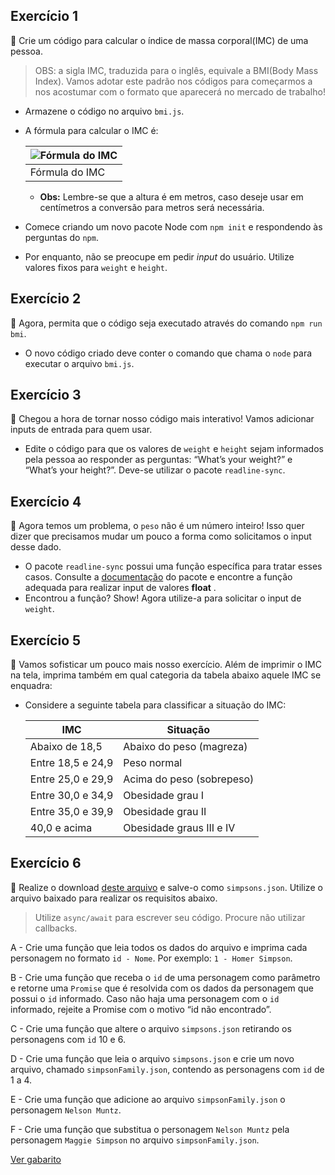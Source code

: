 ## Exercício 1

🚀 Crie um código para calcular o índice de massa corporal(IMC) de uma pessoa.

> OBS: a sigla IMC, traduzida para o inglês, equivale a BMI(Body Mass Index). Vamos adotar este padrão nos códigos para começarmos a nos acostumar com o formato que aparecerá no mercado de trabalho!

* Armazene o código no arquivo `bmi.js`.
* A fórmula para calcular o IMC é:


  | ![Fórmula do IMC](https://content-assets.betrybe.com/prod/56b1963d-d603-422d-a103-5305ed3a3aba-F%C3%B3rmula%20do%20IMC.png) |
  | ------------------------------------------------------------------------------------------------------------------------------ |
  | Fórmula do IMC                                                                                                              |


  * **Obs:** Lembre-se que a altura é em metros, caso deseje usar em centímetros a conversão para metros será necessária.
* Comece criando um novo pacote Node com `npm init` e respondendo às perguntas do `npm`.
* Por enquanto, não se preocupe em pedir *input* do usuário. Utilize valores fixos para `weight` e `height`.

## Exercício 2

🚀 Agora, permita que o código seja executado através do comando `npm run bmi`.

* O novo código criado deve conter o comando que chama o `node` para executar o arquivo `bmi.js`.

## Exercício 3

🚀 Chegou a hora de tornar nosso código mais interativo! Vamos adicionar inputs de entrada para quem usar.

* Edite o código para que os valores de `weight` e `height` sejam informados pela pessoa ao responder as perguntas: “What’s your weight?” e “What’s your height?”. Deve-se utilizar o pacote `readline-sync`.

## Exercício 4

🚀 Agora temos um problema, o `peso` não é um número inteiro! Isso quer dizer que precisamos mudar um pouco a forma como solicitamos o input desse dado.

* O pacote `readline-sync` possui uma função específica para tratar esses casos. Consulte a [documentação](https://www.npmjs.com/package/readline-sync#utility_methods) do pacote e encontre a função adequada para realizar input de valores **float** .
* Encontrou a função? Show! Agora utilize-a para solicitar o input de `weight`.

## Exercício 5

🚀 Vamos sofisticar um pouco mais nosso exercício. Além de imprimir o IMC na tela, imprima também em qual categoria da tabela abaixo aquele IMC se enquadra:

* Considere a seguinte tabela para classificar a situação do IMC:

  | IMC               | Situação                |
  | ------------------- | --------------------------- |
  | Abaixo de 18,5    | Abaixo do peso (magreza)  |
  | Entre 18,5 e 24,9 | Peso normal               |
  | Entre 25,0 e 29,9 | Acima do peso (sobrepeso) |
  | Entre 30,0 e 34,9 | Obesidade grau I          |
  | Entre 35,0 e 39,9 | Obesidade grau II         |
  | 40,0 e acima      | Obesidade graus III e IV  |

## Exercício 6

🚀 Realize o download [deste arquivo](https://lms-assets.betrybe.com/lms/simpsons.json) e salve-o como `simpsons.json`. Utilize o arquivo baixado para realizar os requisitos abaixo.

> Utilize `async/await` para escrever seu código. Procure não utilizar callbacks.

A - Crie uma função que leia todos os dados do arquivo e imprima cada personagem no formato `id - Nome`. Por exemplo: `1 - Homer Simpson`.

B - Crie uma função que receba o `id` de uma personagem como parâmetro e retorne uma `Promise` que é resolvida com os dados da personagem que possui o `id` informado. Caso não haja uma personagem com o `id` informado, rejeite a Promise com o motivo “id não encontrado”.

C - Crie uma função que altere o arquivo `simpsons.json` retirando os personagens com `id` 10 e 6.

D - Crie uma função que leia o arquivo `simpsons.json` e crie um novo arquivo, chamado `simpsonFamily.json`, contendo as personagens com `id` de 1 a 4.

E - Crie uma função que adicione ao arquivo `simpsonFamily.json` o personagem `Nelson Muntz`.

F - Crie uma função que substitua o personagem `Nelson Muntz` pela personagem `Maggie Simpson` no arquivo `simpsonFamily.json`.

[Ver gabarito](https://app.betrybe.com/learn/course/5e938f69-6e32-43b3-9685-c936530fd326/module/94d0e996-1827-4fbc-bc24-c99fb592925b/section/2ed87e4f-9049-4314-8091-8f71b1925cf6/day/08afed28-2d18-4256-a8b9-a15ae8eb3375/lesson/5ecd1d51-dc50-4fc1-b4d4-b4a5a7d70d7e/solution)
